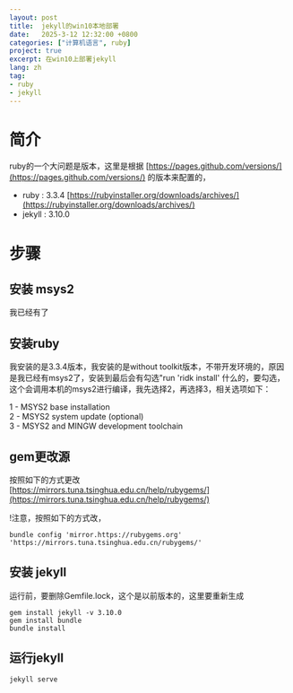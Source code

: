 ```yaml
---
layout: post
title:  jekyll的win10本地部署
date:   2025-3-12 12:32:00 +0800
categories: ["计算机语言", ruby]
project: true
excerpt: 在win10上部署jekyll
lang: zh
tag:
- ruby
- jekyll
---
```


# 简介
ruby的一个大问题是版本，这里是根据 [https://pages.github.com/versions/](https://pages.github.com/versions/) 的版本来配置的， 
   - ruby : 3.3.4 [https://rubyinstaller.org/downloads/archives/](https://rubyinstaller.org/downloads/archives/)
   - jekyll : 3.10.0 

# 步骤

## 安装 msys2
我已经有了

## 安装ruby 
我安装的是3.3.4版本，我安装的是without toolkit版本，不带开发环境的，原因是我已经有msys2了，安装到最后会有勾选"run 'ridk install' 什么的，要勾选，这个会调用本机的msys2进行编译，我先选择2，再选择3，相关选项如下：  

1 - MSYS2 base installation  
2 - MSYS2 system update (optional)  
3 - MSYS2 and MINGW development toolchain  

## gem更改源
按照如下的方式更改  
[https://mirrors.tuna.tsinghua.edu.cn/help/rubygems/](https://mirrors.tuna.tsinghua.edu.cn/help/rubygems/)

!注意，按照如下的方式改，
```
bundle config 'mirror.https://rubygems.org' 'https://mirrors.tuna.tsinghua.edu.cn/rubygems/'

```

## 安装 jekyll
运行前，要删除Gemfile.lock，这个是以前版本的，这里要重新生成
```
gem install jekyll -v 3.10.0
gem install bundle
bundle install

```

## 运行jekyll
```
jekyll serve
```


